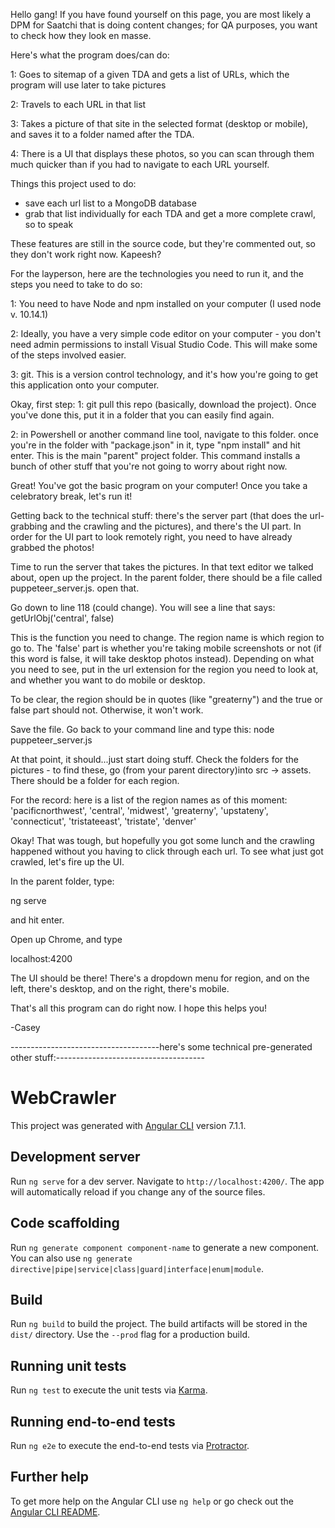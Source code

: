 Hello gang! If you have found yourself on this page, you are most likely a DPM for Saatchi that is doing content changes; for QA purposes, you want to check how they look en masse.

Here's what the program does/can do:

1: Goes to sitemap of a given TDA and gets a list of URLs, which the program will use later to take pictures

2: Travels to each URL in that list

3: Takes a picture of that site in the selected format (desktop or mobile), and saves it to a folder named after the TDA.

4: There is a UI that displays these photos, so you can scan through them much quicker than if you had to navigate to each URL yourself.


Things this project used to do:
- save each url list to a MongoDB database
- grab that list individually for each TDA and get a more complete crawl, so to speak

These features are still in the source code, but they're commented out, so they don't work right now. Kapeesh?

For the layperson, here are the technologies you need to run it, and the steps you need to take to do so:

1: You need to have Node and npm installed on your computer (I used node v. 10.14.1)

2: Ideally, you have a very simple code editor on your computer - you don't need admin permissions to install Visual Studio Code. This will make some of the steps involved easier.

3: git. This is a version control technology, and it's how you're going to get this application onto your computer.

Okay, first step:
1: git pull this repo (basically, download the project). Once you've done this, put it in a folder that you can easily find again.

2: in Powershell or another command line tool, navigate to this folder. once you're in the folder with "package.json" in it, type "npm install" and hit enter. This is the main "parent" project folder. This command installs a bunch of other stuff that you're not going to worry about right now.

Great! You've got the basic program on your computer! Once you take a celebratory break, let's run it!

Getting back to the technical stuff: there's the server part (that does the url-grabbing and the crawling and the pictures), and there's the UI part. In order for the UI part to look remotely right, you need to have already grabbed the photos!

Time to run the server that takes the pictures. In that text editor we talked about, open up the project. In the parent folder, there should be a file called puppeteer_server.js. open that.

Go down to line 118 (could change). You will see a line that says: getUrlObj('central', false)

This is the function you need to change. The region name is which region to go to. The 'false' part is whether you're taking mobile screenshots or not (if this word is false, it will take desktop photos instead). Depending on what you need to see, put in the url extension for the region you need to look at, and whether you want to do mobile or desktop.

To be clear, the region should be in quotes (like "greaterny") and the true or false part should not. Otherwise, it won't work.

Save the file. Go back to your command line and type this:
node puppeteer_server.js

At that point, it should...just start doing stuff. Check the folders for the pictures - to find these, go (from your parent directory)into src -> assets. There should be a folder for each region.

For the record: here is a list of the region names as of this moment:
'pacificnorthwest', 'central', 'midwest',
'greaterny', 'upstateny', 'connecticut', 
'tristateeast', 'tristate', 'denver'

Okay! That was tough, but hopefully you got some lunch and the crawling happened without you having to click through each url.
To see what just got crawled, let's fire up the UI.

In the parent folder, type:

ng serve

and hit enter.

Open up Chrome, and type

localhost:4200

The UI should be there! There's a dropdown menu for region, and on the left, there's desktop, and on the right, there's mobile.

That's all this program can do right now. I hope this helps you!

-Casey



-------------------------------------here's some technical pre-generated other stuff:-------------------------------------
# WebCrawler

This project was generated with [Angular CLI](https://github.com/angular/angular-cli) version 7.1.1.

## Development server

Run `ng serve` for a dev server. Navigate to `http://localhost:4200/`. The app will automatically reload if you change any of the source files.

## Code scaffolding

Run `ng generate component component-name` to generate a new component. You can also use `ng generate directive|pipe|service|class|guard|interface|enum|module`.

## Build

Run `ng build` to build the project. The build artifacts will be stored in the `dist/` directory. Use the `--prod` flag for a production build.

## Running unit tests

Run `ng test` to execute the unit tests via [Karma](https://karma-runner.github.io).

## Running end-to-end tests

Run `ng e2e` to execute the end-to-end tests via [Protractor](http://www.protractortest.org/).

## Further help

To get more help on the Angular CLI use `ng help` or go check out the [Angular CLI README](https://github.com/angular/angular-cli/blob/master/README.md).
